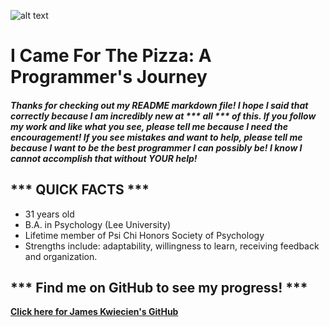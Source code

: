 ![alt text](https://scontent-atl3-1.xx.fbcdn.net/v/t1.0-9/23844703_10155553332683381_3512654421180351098_n.jpg?_nc_cat=0&oh=a3c983b3a69036a1b6cfe0d6a91f546c&oe=5B34F8C7)
# I Came For The Pizza: A Programmer's Journey

##### Thanks for checking out my README markdown file! I hope I said that correctly because I am incredibly new at *** all *** of this. If you follow my work and like what you see, please tell me because I need the encouragement! If you see mistakes and want to help, please tell me because I want to be the best programmer I can possibly be! I know I cannot accomplish that without YOUR help!


## *** QUICK FACTS ***
* 31 years old
* B.A. in Psychology (Lee University)
* Lifetime member of Psi Chi Honors Society of Psychology
* Strengths include: adaptability, willingness to learn, receiving feedback and organization.

## *** Find me on GitHub to see my progress! ***
**[Click here for James Kwiecien's GitHub](https://github.com/jimmykiwi/jimmykiwi)**

